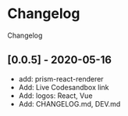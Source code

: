 # Changelog

Changelog

## [0.0.5] - 2020-05-16

- add: prism-react-renderer
- Add: Live Codesandbox link
- Add: logos: React, Vue
- Add: CHANGELOG.md, DEV.md
